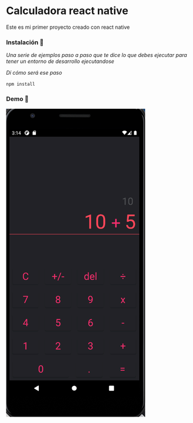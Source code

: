 # Calculadora react native

Este es mi primer proyecto creado con react native




### Instalación 🔧

_Una serie de ejemplos paso a paso que te dice lo que debes ejecutar para tener un entorno de desarrollo ejecutandose_

_Dí cómo será ese paso_

```
npm install
```


### Demo 🚀

![](./screenshot.png)
